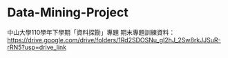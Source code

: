 # Data-Mining-Project
中山大學110學年下學期「資料探勘」專題
期末專題訓練資料：
https://drive.google.com/drive/folders/1Rd2SDOSNu_gI2hJ_2Sw8rkJJSuR-rRN5?usp=drive_link
